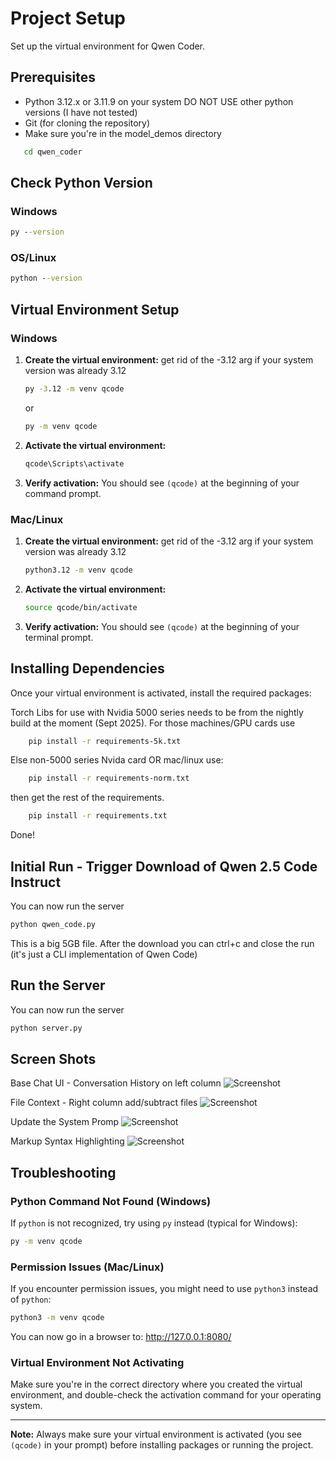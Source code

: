 # Project Setup

Set up the virtual environment for Qwen Coder.

## Prerequisites

- Python 3.12.x or 3.11.9 on your system DO NOT USE other python versions (I have not tested)
- Git (for cloning the repository)
- Make sure you're in the model_demos directory
```cmd
   cd qwen_coder
```
## Check Python Version
### Windows
   ```cmd
   py --version
   ```
### OS/Linux
   ```cmd
   python --version
   ```

## Virtual Environment Setup

### Windows

1. **Create the virtual environment:**
get rid of the -3.12 arg if your system version was already 3.12
   ```cmd
   py -3.12 -m venv qcode
   ```
   or
   ```cmd
   py -m venv qcode
   ```

2. **Activate the virtual environment:**
   ```cmd
   qcode\Scripts\activate
   ```

3. **Verify activation:**
   You should see `(qcode)` at the beginning of your command prompt.

### Mac/Linux

1. **Create the virtual environment:**
get rid of the -3.12 arg if your system version was already 3.12
   ```bash
   python3.12 -m venv qcode
   ```

2. **Activate the virtual environment:**
   ```bash
   source qcode/bin/activate
   ```

3. **Verify activation:**
   You should see `(qcode)` at the beginning of your terminal prompt.

## Installing Dependencies
Once your virtual environment is activated, install the required packages:

Torch Libs for use with Nvidia 5000 series needs to be from the nightly build at the moment (Sept 2025). For those machines/GPU cards use

```bash
    pip install -r requirements-5k.txt
```
Else non-5000 series Nvida card OR mac/linux use:

```bash
    pip install -r requirements-norm.txt
```

then get the rest of the requirements.

```bash
    pip install -r requirements.txt
```

Done!

## Initial Run - Trigger Download of Qwen 2.5 Code Instruct

You can now run the server

```bash
python qwen_code.py
```
This is a big 5GB file.  After the download you can ctrl+c and close the run (it's just a CLI implementation of Qwen Code)

## Run the Server

You can now run the server

```bash
python server.py
```
## Screen Shots
Base Chat UI - Conversation History on left column
![Screenshot](https://github.com/reliableJARED/qwen_coder/blob/main/screenshots/screenshot1.png)

File Context - Right column add/subtract files
![Screenshot](https://github.com/reliableJARED/qwen_coder/blob/main/screenshots/screenshot2.png)

Update the System Promp
![Screenshot](https://github.com/reliableJARED/qwen_coder/blob/main/screenshots/screenshot3.png)

Markup Syntax Highlighting
![Screenshot](https://github.com/reliableJARED/qwen_coder/blob/main/screenshots/screenshot4.png)

## Troubleshooting

### Python Command Not Found (Windows)
If `python` is not recognized, try using `py` instead (typical for Windows):
```cmd
py -m venv qcode
```

### Permission Issues (Mac/Linux)
If you encounter permission issues, you might need to use `python3` instead of `python`:
```bash
python3 -m venv qcode
```
You can now go in a browser to: http://127.0.0.1:8080/

### Virtual Environment Not Activating
Make sure you're in the correct directory where you created the virtual environment, and double-check the activation command for your operating system.

---

**Note:** Always make sure your virtual environment is activated (you see `(qcode)` in your prompt) before installing packages or running the project.

